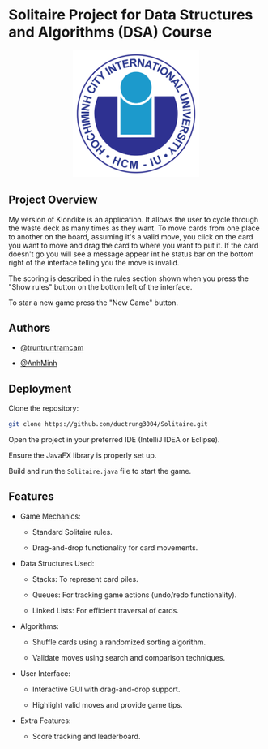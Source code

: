 
# Solitaire Project for Data Structures and Algorithms (DSA) Course

<p align="center">
  <img src="images/iulogo.png" width="250"/>
<p/>

## Project Overview
My version of Klondike is an application. It allows the user to cycle through 
the waste deck as many times as they want. To move cards from one place to another 
on the board, assuming it's a valid move, you click on the card you want to move 
and drag the card to where you want to put it. If the card doesn't go you will
see a message appear int he status bar on the bottom right of the interface 
telling you the move is invalid.

The scoring is described in the rules section shown when you press the "Show rules" 
button on the bottom left of the interface.

To star a new game press the "New Game" button.



## Authors

- [@truntruntramcam](https://github.com/ductrung3004)

- [@AnhMinh]()

## Deployment

Clone the repository:

```bash
git clone https://github.com/ductrung3004/Solitaire.git
```

Open the project in your preferred IDE (IntelliJ IDEA or Eclipse).

Ensure the JavaFX library is properly set up.

Build and run the `Solitaire.java` file to start the game.




## Features
- Game Mechanics:

    + Standard Solitaire rules.

    + Drag-and-drop functionality for card movements.

- Data Structures Used:

    + Stacks: To represent card piles.

    + Queues: For tracking game actions (undo/redo functionality).

    + Linked Lists: For efficient traversal of cards.

- Algorithms:

    + Shuffle cards using a randomized sorting algorithm.

    + Validate moves using search and comparison techniques.

- User Interface:

    + Interactive GUI with drag-and-drop support.

    + Highlight valid moves and provide game tips.

- Extra Features:

    + Score tracking and leaderboard.


